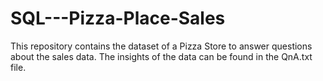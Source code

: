 # SQL---Pizza-Place-Sales
This repository contains the dataset of a Pizza Store to answer questions about the sales data. The insights of the data can be found in the QnA.txt file. 
